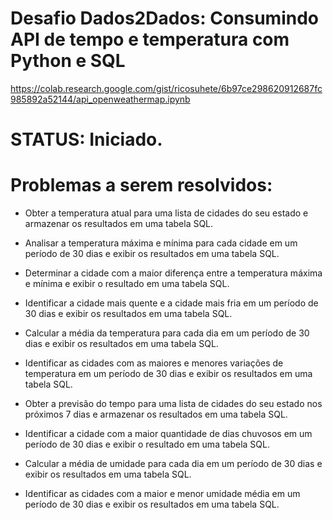 # Desafio Dados2Dados: Consumindo API de tempo e temperatura com Python e SQL
https://colab.research.google.com/gist/ricosuhete/6b97ce298620912687fc985892a52144/api_openweathermap.ipynb

# STATUS: Iniciado.

# Problemas a serem resolvidos:

- Obter a temperatura atual para uma lista de cidades do seu estado e armazenar os resultados em uma tabela SQL.

- Analisar a temperatura máxima e mínima para cada cidade em um período de 30 dias e exibir os resultados em uma tabela SQL.

- Determinar a cidade com a maior diferença entre a temperatura máxima e mínima e exibir o resultado em uma tabela SQL.

- Identificar a cidade mais quente e a cidade mais fria em um período de 30 dias e exibir os resultados em uma tabela SQL.

- Calcular a média da temperatura para cada dia em um período de 30 dias e exibir os resultados em uma tabela SQL.

- Identificar as cidades com as maiores e menores variações de temperatura em um período de 30 dias e exibir os resultados em uma tabela SQL.

- Obter a previsão do tempo para uma lista de cidades do seu estado nos próximos 7 dias e armazenar os resultados em uma tabela SQL.

- Identificar a cidade com a maior quantidade de dias chuvosos em um período de 30 dias e exibir o resultado em uma tabela SQL.

- Calcular a média de umidade para cada dia em um período de 30 dias e exibir os resultados em uma tabela SQL.

- Identificar as cidades com a maior e menor umidade média em um período de 30 dias e exibir os resultados em uma tabela SQL.